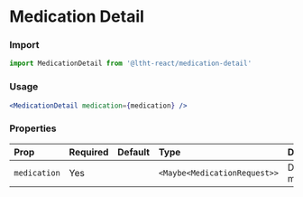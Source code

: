 # Medication Detail

<!-- STORY -->

### Import

```js
import MedicationDetail from '@ltht-react/medication-detail'
```

### Usage

```jsx
<MedicationDetail medication={medication} />
```

### Properties

| Prop         | Required | Default | Type                         | Description             |
| :----------- | :------- | :------ | :--------------------------- | :---------------------- |
| `medication` | Yes      |         | `<Maybe<MedicationRequest>>` | Details of a medication |
